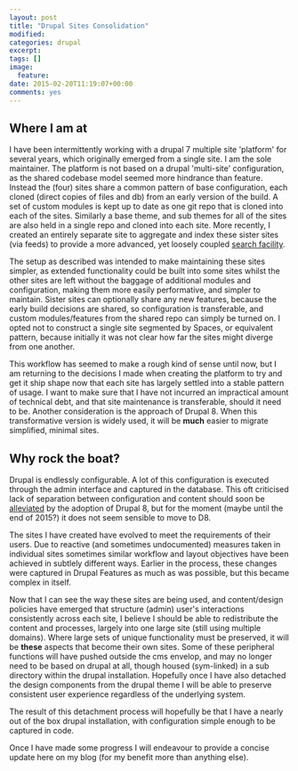 ```yaml
---
layout: post
title: "Drupal Sites Consolidation"
modified:
categories: drupal
excerpt:
tags: []
image:
  feature:
date: 2015-02-20T11:19:07+00:00
comments: yes
---
```


## Where I am at

I have been intermittently working with a drupal 7 multiple site 'platform' for several years, which originally emerged from a single site. I am the sole maintainer. The platform is not based on a drupal 'multi-site' configuration, as the shared codebase model seemed more hindrance than feature. Instead the (four) sites share a common pattern of base configuration, each cloned (direct copies of files and db) from an early version of the build. A set of custom modules is kept up to date as one git repo that is cloned into each of the sites. Similarly a base theme, and sub themes for all of the sites are also held in a single repo and cloned into each site. More recently, I created an entirely separate site to aggregate and index these sister sites (via feeds) to provide a more advanced, yet loosely coupled [search facility](https://github.com/fxplus/search_apex).

The setup as described was intended to make maintaining these sites simpler, as extended functionality could be built into some sites whilst the other sites are left without the baggage of additional modules and configuration, making them more easily performative, and simpler to maintain. Sister sites can optionally share any new features, because the early build decisions are shared, so configuration is transferable, and custom modules/features from the shared repo can simply be turned on. I opted not to construct a single site segmented by Spaces, or equivalent pattern, because initially it was not clear how far the sites might diverge from one another.

This workflow has seemed to make a rough kind of sense until now, but I am returning to the decisions I made when creating the platform to try and get it ship shape now that each site has largely settled into a stable pattern of usage. I want to make sure that I have not incurred an impractical amount of technical debt, and that site maintenance is transferable, should it need to be. Another consideration is the approach of Drupal 8. When this transformative version is widely used, it will be **much** easier to migrate simplified, minimal sites. 

## Why rock the boat?

Drupal is endlessly configurable. A lot of this configuration is executed through the admin interface and captured in the database. This oft criticised lack of separation between configuration and content should soon be [alleviated](https://www.drupal.org/documentation/administer/config) by the adoption of Drupal 8, but for the moment (maybe until the end of 2015?) it does not seem sensible to move to D8.

The sites I have created have evolved to meet the requirements of their users. Due to reactive (and sometimes undocumented) measures taken in individual sites sometimes similar workflow and layout objectives have been achieved in subtlely different ways. Earlier in the process, these changes were captured in Drupal Features as much as was possible, but this became complex in itself.

Now that I can see the way these sites are being used, and content/design policies have emerged that structure (admin) user's interactions consistently across each site, I believe I should be able to redistribute the content and processes, largely into one large site (still using multiple domains). Where large sets of unique functionality must be preserved, it will be **these** aspects that become their own sites. Some of these peripheral functions will have pushed outside the cms envelop, and may no longer need to be based on drupal at all, though housed (sym-linked) in a sub directory within the drupal installation. Hopefully once I have also detached the design components from the drupal theme I will be able to preserve consistent user experience regardless of the underlying system.

The result of this detachment process will hopefully be that I have a nearly out of the box drupal installation, with configuration simple enough to be captured in code.

Once I have made some progress I will endeavour to provide a concise update here on my blog (for my benefit more than anything else).

